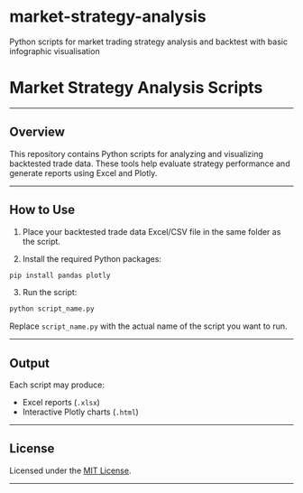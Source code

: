 # market-strategy-analysis
Python scripts for market trading strategy analysis and backtest with basic infographic visualisation
# Market Strategy Analysis Scripts

---

##  Overview

This repository contains Python scripts for analyzing and visualizing backtested trade data. These tools help evaluate strategy performance and generate reports using Excel and Plotly.

---

##  How to Use

1. Place your backtested trade data Excel/CSV file in the same folder as the script.

2. Install the required Python packages:

```bash
pip install pandas plotly
````

3. Run the script:

```bash
python script_name.py
```

Replace `script_name.py` with the actual name of the script you want to run.

---

##  Output

Each script may produce:

*  Excel reports (`.xlsx`)
*  Interactive Plotly charts (`.html`)

---

##  License

Licensed under the [MIT License](LICENSE).

---
